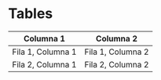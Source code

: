 # Tables

| Columna 1 | Columna 2 |
| --------- | --------- |
| Fila 1, Columna 1 | Fila 1, Columna 2 |
| Fila 2, Columna 1 | Fila 2, Columna 2 |
